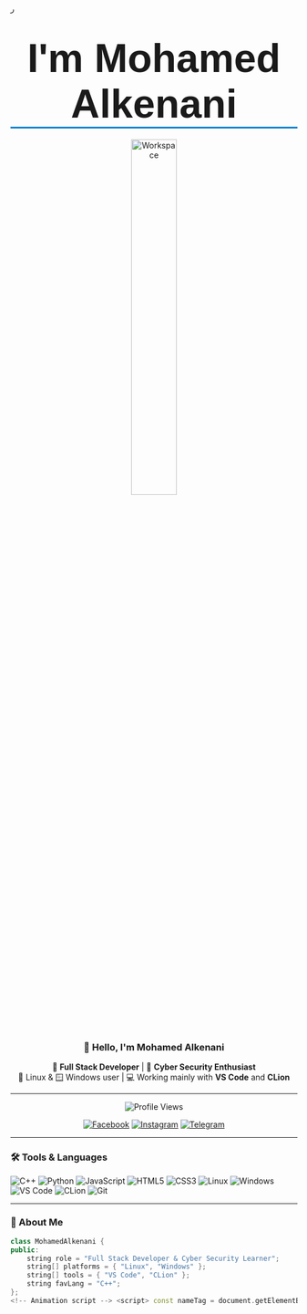 ر<div align="center">

<!-- بدل الصورة القديمة بجملة متحركة -->
<h1>
  <span id="dynamic-name" style="font-family: sans-serif; font-weight: bold; font-size: 2.5em; border-bottom: 3px solid #007acc; display: inline-block; padding: 0 10px;">
    I'm Mohamed Alkenani
  </span>
</h1>

<img src="https://github.com/SP-XD/SP-XD/blob/main/images/dev-working_rounded.gif?raw=true" alt="Workspace" width="40%"/> <br>

### 👋 Hello, I'm **Mohamed Alkenani**  
🎯 **Full Stack Developer** | 🔐 **Cyber Security Enthusiast**  
🐧 Linux & 🪟 Windows user | 💻 Working mainly with **VS Code** and **CLion**

---

![Profile Views](https://komarev.com/ghpvc/?username=mhmedalkenani&style=flat&color=orange&label=PROFILE+VIEWS)

[![Facebook](https://img.shields.io/badge/Facebook-1877F2?style=flat&logo=facebook&logoColor=white)](https://www.facebook.com/share/16aC37EGep/)
[![Instagram](https://img.shields.io/badge/Instagram-E4405F?style=flat&logo=instagram&logoColor=white)](https://www.instagram.com/mhmed_77_7?igsh=anBqNjM1bnZlN3V4)
[![Telegram](https://img.shields.io/badge/@mhmedalkenani-2CA5E0?style=flat&logo=telegram&logoColor=white)](https://t.me/mhmedalkenani)

</div>

---

### 🛠️ Tools & Languages

![C++](https://img.shields.io/badge/C++-00599C?style=flat&logo=c%2B%2B&logoColor=white)
![Python](https://img.shields.io/badge/Python-3776AB?style=flat&logo=python&logoColor=white)
![JavaScript](https://img.shields.io/badge/JavaScript-F7DF1E?style=flat&logo=javascript&logoColor=black)
![HTML5](https://img.shields.io/badge/HTML5-E34F26?style=flat&logo=html5&logoColor=white)
![CSS3](https://img.shields.io/badge/CSS3-1572B6?style=flat&logo=css3&logoColor=white)
![Linux](https://img.shields.io/badge/Linux-FCC624?style=flat&logo=linux&logoColor=black)
![Windows](https://img.shields.io/badge/Windows-0078D6?style=flat&logo=windows&logoColor=white)
![VS Code](https://img.shields.io/badge/VS%20Code-007ACC?style=flat&logo=visual-studio-code&logoColor=white)
![CLion](https://img.shields.io/badge/CLion-000000?style=flat&logo=clion&logoColor=white)
![Git](https://img.shields.io/badge/Git-F05032?style=flat&logo=git&logoColor=white)

---

### 🧠 About Me

```cpp
class MohamedAlkenani {
public:
    string role = "Full Stack Developer & Cyber Security Learner";
    string[] platforms = { "Linux", "Windows" };
    string[] tools = { "VS Code", "CLion" };
    string favLang = "C++";
};
<!-- Animation script --> <script> const nameTag = document.getElementById("dynamic-name"); let visible = true; setInterval(() => { nameTag.style.opacity = visible ? "0" : "1"; visible = !visible; }, 1500); </script>
